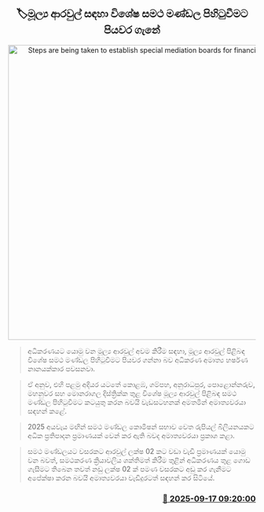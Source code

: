 <p align='center'><b><h2 align='center' title='Steps are being taken to establish special mediation boards for financial disputes'>🏷මූල්‍ය ආරවුල් සඳහා විශේෂ සමථ මණ්ඩල පිහිටුවීමට පියවර ගැනේ</h2></b></p>
<p align='center'><img src='https://helakuru.sgp1.cdn.digitaloceanspaces.com/esana/images/lib/harshana-nanayakkara.jpg' width='600' alt='Steps are being taken to establish special mediation boards for financial disputes'></p>

> අධිකරණයට යොමු වන මූල්‍ය ආරවුල් අවම කිරීම සඳහා, මූල්‍ය ආරවුල් පිළිබඳ විශේෂ සමථ මණ්ඩල පිහිටුවීමට පියවර ගන්නා බව අධිකරණ අමාත්‍ය හර්ෂණ නානයක්කාර පවසනවා.

> ඒ අනුව, එහි පළමු අදියර යටතේ කොළඹ, ගම්පහ, අනුරාධපුර, පොළොන්නරුව, මහනුවර සහ මොනරාගල දිස්ත්‍රික්ක තුළ විශේෂ මූල්‍ය ආරවුල් පිළිබඳ සමථ මණ්ඩල පිහිටුවීමට කටයුතු කරන බවයි වැඩසටහනක් අමතමින් අමාත්‍යවරයා සඳහන් කළේ.

> 2025 අයවැය මඟින් සමථ මණ්ඩල කොමිෂන් සභාව වෙත රුපියල් බිලියනයකට අධික ප්‍රතිපාදන ප්‍රමාණයක් වෙන් කර ඇති බවද අමාත්‍යවරයා ප්‍රකාශ කළා.

> සමථ මණ්ඩලයට වසරකට ආරවුල් ලක්ෂ 02 කට වඩා වැඩි ප්‍රමාණයක් යොමු වන බවත්, සමථකරණ ක්‍රියාවලිය ශක්තිමත් කිරීම තුළින් අධිකරණය තුළ ගොඩ ගැසීමට තිබෙන තවත් නඩු ලක්ෂ 02 ක් පමණ වසරකට අඩු කර ගැනීමට අපේක්ෂා කරන බවයි අමාත්‍යවරයා වැඩිදුරටත් සඳහන් කර සිටියේ.



<h3 align='right'><a href='https://www.helakuru.lk/esana/p/113693/'>📅 2025-09-17 09:20:00</a></h3>
